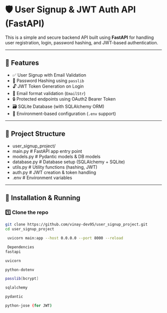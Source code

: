 # 🛡️ User Signup & JWT Auth API (FastAPI)

This is a simple and secure backend API built using **FastAPI** for handling user registration, login, password hashing, and JWT-based authentication.

---

## 🚀 Features

- ✅ User Signup with Email Validation
- 🔐 Password Hashing using `passlib`
- 🔓 JWT Token Generation on Login
- 📧 Email format validation (`EmailStr`)
- 🔒 Protected endpoints using OAuth2 Bearer Token
- 🗃️ SQLite Database (with SQLAlchemy ORM)
- 📂 Environment-based configuration (`.env` support)

---

## 📁 Project Structure

- user_signup_project/
- main.py # FastAPI app entry point
- models.py # Pydantic models & DB models
- database.py # Database setup (SQLAlchemy + SQLite)
- utils.py # Utility functions (hashing, JWT)
- auth.py # JWT creation & token handling
- .env # Environment variables


---

## 🧪 Installation & Running

### 1️⃣ Clone the repo

```bash
git clone https://github.com/vinay-dev95/user_signup_project.git
cd user_signup_project

 uvicorn main:app --host 0.0.0.0 --port 8000 --reload

 Dependencies
fastapi

uvicorn

python-dotenv

passlib[bcrypt]

sqlalchemy

pydantic

python-jose (for JWT)

